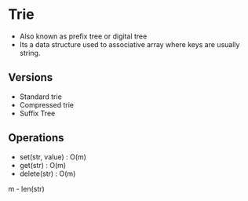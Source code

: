 # Trie
- Also known as prefix tree or digital tree
- Its a data structure used to associative array where keys are usually string.

## Versions
- Standard trie
- Compressed trie
- Suffix Tree

## Operations
- set(str, value)   : O(m)
- get(str)          : O(m)
- delete(str)       : O(m)
 
m - len(str)